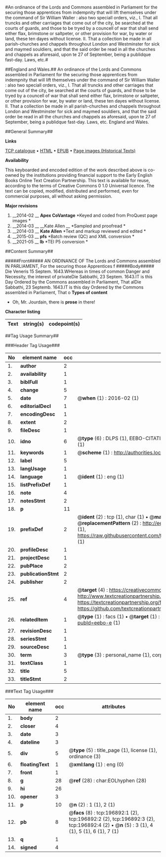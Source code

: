 #An ordinance of the Lords and Commons assembled in Parliament for the securing those apprentices from indempnity that will lift themselves under the command of Sir William Waller : also two speciall orders, viz., I. That all truncks and other carriages that come out of the city, be searched at the courts of guards, and those to be tryed by a councell of war that shall send either flax, brimstone or saltpeter, or other provision for war, by water or land, these ten dayes without license. II. That a collection be made in all parish-churches and chappels throughout London and Westminster for sick and maymed souldiers, and that the said order be read in all the churches and chappels as aforesaid, upon te 27 of September, being a publidque fast-day. Laws, etc.#

##England and Wales.##
An ordinance of the Lords and Commons assembled in Parliament for the securing those apprentices from indempnity that will lift themselves under the command of Sir William Waller : also two speciall orders, viz., I. That all truncks and other carriages that come out of the city, be searched at the courts of guards, and those to be tryed by a councell of war that shall send either flax, brimstone or saltpeter, or other provision for war, by water or land, these ten dayes without license. II. That a collection be made in all parish-churches and chappels throughout London and Westminster for sick and maymed souldiers, and that the said order be read in all the churches and chappels as aforesaid, upon te 27 of September, being a publidque fast-day.
Laws, etc.
England and Wales.

##General Summary##

**Links**

[TCP catalogue](http://www.ota.ox.ac.uk/tcp/)  • 
[HTML](http://tei.it.ox.ac.uk/tcp/Texts-HTML/free/B22/B22154.html)  • 
[EPUB](http://tei.it.ox.ac.uk/tcp/Texts-EPUB/free/B22/B22154.epub) • 
[Page images (Historical Texts)](https://historicaltexts.jisc.ac.uk/eebo-12128435e)

**Availability**

This keyboarded and encoded edition of the work described above is co-owned by the
    institutions providing financial support to the Early English Books Online Text Creation
    Partnership. This text is available for reuse, according to the terms of  Creative Commons 0 1.0 Universal
    licence. The text can be copied, modified, distributed and performed, even for commercial
    purposes, all without asking permission.

**Major revisions**

1. __2014-02 __ __Apex CoVantage__ *Keyed and coded from ProQuest page images *
1. __2014-03 __ __Kate Allen __ *Sampled and proofread *
1. __2014-03 __ __Kate Allen__ *Text and markup reviewed and edited *
1. __2015-03 __ __pfs__ *Batch review (QC) and XML conversion *
1. __2021-05 __ __lb__ *TEI P5 conversion *

##Content Summary##

#####Front#####
 AN ORDINANCE OF The Lords and Commons assembled IN PARLIAMENT, For the securing those Apprentices f
#####Body#####
Die Veneris 15 Septem. 1643.WHereas in times of common Danger and Necessity, the interest of privateDie Sabbathi, 23 Septem. 1643.IT is this Day Ordered by the Commons assembled in Parliament, That alDie Sabbathi, 23 Septemb. 1643.IT is this day Ordered by the Commons assembled in Parliament, That o
**Types of content**

  * Oh, Mr. Jourdain, there is **prose** in there!

**Character listing**


|Text|string(s)|codepoint(s)|
|---|---|---|

##Tag Usage Summary##

###Header Tag Usage###

|No|element name|occ|attributes|
|---|---|---|---|
|1.|__author__|2||
|2.|__availability__|1||
|3.|__biblFull__|1||
|4.|__change__|5||
|5.|__date__|7| @__when__ (1) : 2016-02 (1)|
|6.|__editorialDecl__|1||
|7.|__encodingDesc__|1||
|8.|__extent__|2||
|9.|__fileDesc__|1||
|10.|__idno__|6| @__type__ (6) : DLPS (1), EEBO-CITATION (1), VID (1), EEBO-PROQUEST (1), STC (1), OCLC (1)|
|11.|__keywords__|1| @__scheme__ (1) : http://authorities.loc.gov/ (1)|
|12.|__label__|5||
|13.|__langUsage__|1||
|14.|__language__|1| @__ident__ (1) : eng (1)|
|15.|__listPrefixDef__|1||
|16.|__note__|4||
|17.|__notesStmt__|2||
|18.|__p__|11||
|19.|__prefixDef__|2| @__ident__ (2) : tcp (1), char (1)  •  @__matchPattern__ (2) : ([0-9\-]+):([0-9IVX]+) (1), (.+) (1)  •  @__replacementPattern__ (2) : http://eebo.chadwyck.com/downloadtiff?vid=$1&page=$2 (1), https://raw.githubusercontent.com/textcreationpartnership/Texts/master/tcpchars.xml#$1 (1)|
|20.|__profileDesc__|1||
|21.|__projectDesc__|1||
|22.|__pubPlace__|2||
|23.|__publicationStmt__|2||
|24.|__publisher__|2||
|25.|__ref__|4| @__target__ (4) : https://creativecommons.org/publicdomain/zero/1.0/ (1), http://www.textcreationpartnership.org/docs/. (1), https://textcreationpartnership.org/faq/#faq05 (1), https://github.com/textcreationpartnership (1)|
|26.|__relatedItem__|1| @__type__ (1) : facs (1)  •  @__target__ (1) : https://data.historicaltexts.jisc.ac.uk/view?pubId=eebo-e (1)|
|27.|__revisionDesc__|1||
|28.|__seriesStmt__|1||
|29.|__sourceDesc__|1||
|30.|__term__|3| @__type__ (3) : personal_name (1), corporate_name (1), geographic_name (1)|
|31.|__textClass__|1||
|32.|__title__|5||
|33.|__titleStmt__|2||


###Text Tag Usage###

|No|element name|occ|attributes|
|---|---|---|---|
|1.|__body__|2||
|2.|__closer__|4||
|3.|__date__|3||
|4.|__dateline__|3||
|5.|__div__|5| @__type__ (5) : title_page (1), license (1), ordinance (3)|
|6.|__floatingText__|1| @__xml:lang__ (1) : eng (0)|
|7.|__front__|1||
|8.|__g__|28| @__ref__ (28) : char:EOLhyphen (28)|
|9.|__hi__|26||
|10.|__opener__|3||
|11.|__p__|10| @__n__ (2) : 1 (1), 2 (1)|
|12.|__pb__|8| @__facs__ (8) : tcp:196892:1 (2), tcp:196892:2 (2), tcp:196892:3 (2), tcp:196892:4 (2)  •  @__n__ (5) : 3 (1), 4 (1), 5 (1), 6 (1), 7 (1)|
|13.|__q__|1||
|14.|__signed__|4||
